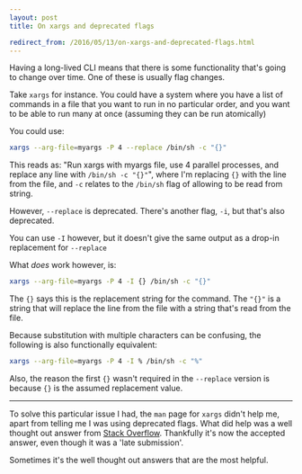 ```yaml
---
layout: post
title: On xargs and deprecated flags

redirect_from: /2016/05/13/on-xargs-and-deprecated-flags.html
---
```



Having a long-lived CLI means that there is some functionality that's going to change over time. One of these is usually flag changes.

Take `xargs` for instance. You could have a system where you have a list of commands in a file that you want to run in no particular order, and you want to be able to run many at once (assuming they can be run atomically)

You could use:

```sh
xargs --arg-file=myargs -P 4 --replace /bin/sh -c "{}"
```

This reads as: "Run xargs with myargs file, use 4 parallel processes, and replace any line with `/bin/sh -c "{}"`", where I'm replacing `{}` with the line from the file, and `-c` relates to the `/bin/sh` flag of allowing to be read from string.

However, `--replace` is deprecated. There's another flag, `-i`, but that's also deprecated.

You can use `-I` however, but it doesn't give the same output as a drop-in replacement for `--replace`

What _does_ work however, is:

```sh
xargs --arg-file=myargs -P 4 -I {} /bin/sh -c "{}"
```

The `{}` says this is the replacement string for the command. The `"{}"` is a string that will replace the line from the file with a string that's read from the file.

Because substitution with multiple characters can be confusing, the following is also functionally equivalent:

```sh
xargs --arg-file=myargs -P 4 -I % /bin/sh -c "%"
```

Also, the reason the first `{}` wasn't required in the `--replace` version is because `{}` is the assumed replacement value.

----

To solve this particular issue I had, the `man` page for `xargs` didn't help me, apart from telling me I was using deprecated flags. What did help was a well thought out answer from [Stack Overflow](http://superuser.com/a/671532/2502). Thankfully it's now the accepted answer, even though it was a 'late submission'.

Sometimes it's the well thought out answers that are the most helpful.
